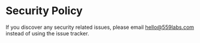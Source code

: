 # Security Policy

If you discover any security related issues, please email hello@559labs.com instead of using the issue tracker.
